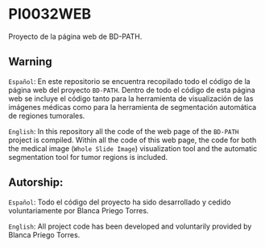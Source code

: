 # PI0032WEB
Proyecto de la página web de BD-PATH.

Warning
---

`Español`: En este repositorio se encuentra recopilado todo el código de la página web del proyecto `BD-PATH`. Dentro de todo el código de esta página web se incluye el código tanto para la herramienta de visualización de las imágenes médicas como para la herramienta de segmentación automática de regiones tumorales.

`English`: In this repository all the code of the web page of the `BD-PATH` project is compiled. Within all the code of this web page, the code for both the medical image (`Whole Slide Image`) visualization tool and the automatic segmentation tool for tumor regions is included.


Autorship:
---

`Español`: Todo el código del proyecto ha sido desarrollado y cedido voluntariamente por Blanca Priego Torres.

`English`: All project code has been developed and voluntarily provided by Blanca Priego Torres.
